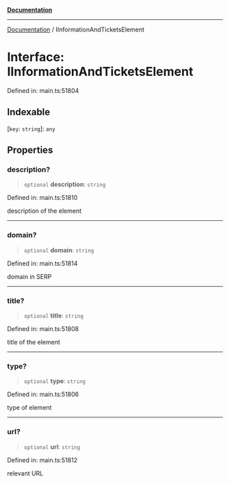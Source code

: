 [**Documentation**](../README.md)

***

[Documentation](../README.md) / IInformationAndTicketsElement

# Interface: IInformationAndTicketsElement

Defined in: main.ts:51804

## Indexable

\[`key`: `string`\]: `any`

## Properties

### description?

> `optional` **description**: `string`

Defined in: main.ts:51810

description of the element

***

### domain?

> `optional` **domain**: `string`

Defined in: main.ts:51814

domain in SERP

***

### title?

> `optional` **title**: `string`

Defined in: main.ts:51808

title of the element

***

### type?

> `optional` **type**: `string`

Defined in: main.ts:51806

type of element

***

### url?

> `optional` **url**: `string`

Defined in: main.ts:51812

relevant URL
